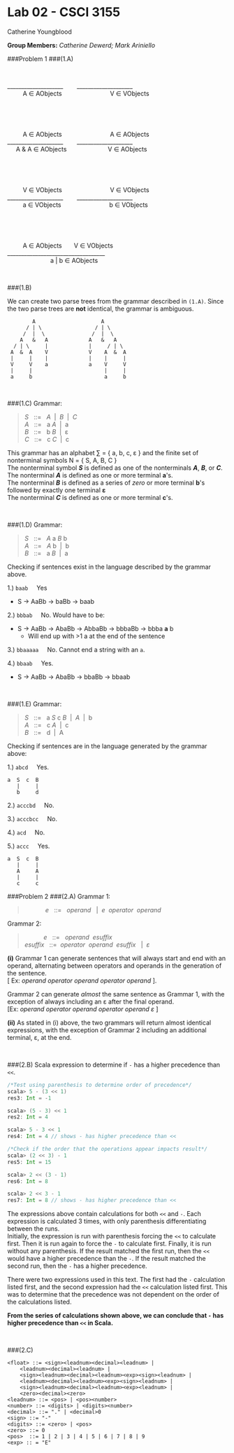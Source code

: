Lab 02 - CSCI 3155
=========

Catherine Youngblood

**Group Members:** *Catherine Dewerd; Mark Ariniello*

###Problem 1
###(1.A)
  
&nbsp;

\_\_\_\_\_\_\_\_\_\_\_\_\_\_\_\_\_\_\_\_&nbsp;&nbsp;&nbsp;&nbsp;&nbsp;&nbsp;&nbsp;&nbsp;\_\_\_\_\_\_\_\_\_\_\_\_\_\_\_\_\_\_\_\_  
&nbsp;&nbsp;&nbsp;&nbsp;&nbsp;&nbsp;&nbsp;&nbsp;
A &isin; AObjects
&nbsp;&nbsp;&nbsp;&nbsp;&nbsp;&nbsp;&nbsp;&nbsp;&nbsp;&nbsp;&nbsp;&nbsp;&nbsp;&nbsp;&nbsp;&nbsp;&nbsp;&nbsp;&nbsp;&nbsp;&nbsp;&nbsp;&nbsp;&nbsp;&nbsp;&nbsp;
V &isin; VObjects  

&nbsp;

&nbsp;

&nbsp;&nbsp;&nbsp;&nbsp;&nbsp;&nbsp;&nbsp;&nbsp;
A &isin; AObjects
&nbsp;&nbsp;&nbsp;&nbsp;&nbsp;&nbsp;&nbsp;&nbsp;&nbsp;&nbsp;&nbsp;&nbsp;&nbsp;&nbsp;&nbsp;&nbsp;&nbsp;&nbsp;&nbsp;&nbsp;&nbsp;&nbsp;&nbsp;&nbsp;&nbsp;&nbsp;
A &isin; AObjects  
\_\_\_\_\_\_\_\_\_\_\_\_\_\_\_\_\_\_\_\_&nbsp;&nbsp;&nbsp;&nbsp;&nbsp;&nbsp;&nbsp;&nbsp;\_\_\_\_\_\_\_\_\_\_\_\_\_\_\_\_\_\_\_\_  
&nbsp;&nbsp;&nbsp;&nbsp;
A & A &isin; AObjects
&nbsp;&nbsp;&nbsp;&nbsp;&nbsp;&nbsp;&nbsp;&nbsp;&nbsp;&nbsp;&nbsp;&nbsp;&nbsp;&nbsp;&nbsp;&nbsp;&nbsp;&nbsp;&nbsp;&nbsp;&nbsp;&nbsp;
V &isin; AObjects  

&nbsp;

&nbsp;

&nbsp;&nbsp;&nbsp;&nbsp;&nbsp;&nbsp;&nbsp;&nbsp;
V &isin; VObjects
&nbsp;&nbsp;&nbsp;&nbsp;&nbsp;&nbsp;&nbsp;&nbsp;&nbsp;&nbsp;&nbsp;&nbsp;&nbsp;&nbsp;&nbsp;&nbsp;&nbsp;&nbsp;&nbsp;&nbsp;&nbsp;&nbsp;&nbsp;&nbsp;&nbsp;&nbsp;
V &isin; VObjects  
\_\_\_\_\_\_\_\_\_\_\_\_\_\_\_\_\_\_\_\_&nbsp;&nbsp;&nbsp;&nbsp;&nbsp;&nbsp;&nbsp;&nbsp;\_\_\_\_\_\_\_\_\_\_\_\_\_\_\_\_\_\_\_\_  
&nbsp;&nbsp;&nbsp;&nbsp;&nbsp;&nbsp;&nbsp;&nbsp;
a &isin; VObjects
&nbsp;&nbsp;&nbsp;&nbsp;&nbsp;&nbsp;&nbsp;&nbsp;&nbsp;&nbsp;&nbsp;&nbsp;&nbsp;&nbsp;&nbsp;&nbsp;&nbsp;&nbsp;&nbsp;&nbsp;&nbsp;&nbsp;&nbsp;&nbsp;&nbsp;&nbsp;
b &isin; VObjects  

&nbsp;

&nbsp;

&nbsp;&nbsp;&nbsp;&nbsp;&nbsp;&nbsp;&nbsp;&nbsp;
A &isin; AObjects
&nbsp;&nbsp;&nbsp;&nbsp;&nbsp;
V &isin; VObjects  
\_\_\_\_\_\_\_\_\_\_\_\_\_\_\_\_\_\_\_\_\_\_\_\_\_\_\_\_\_\_\_\_\_\_\_  
&nbsp;&nbsp;&nbsp;&nbsp;&nbsp;&nbsp;&nbsp;&nbsp;&nbsp;&nbsp;&nbsp;&nbsp;&nbsp;&nbsp;&nbsp;&nbsp;&nbsp;&nbsp;&nbsp;&nbsp;&nbsp;&nbsp;&nbsp;&nbsp;
a | b &isin; AObjects


&nbsp;

###(1.B)

We can create two parse trees from the grammar described in ``(1.A)``. Since the two parse trees are **not** identical, the grammar is ambiguous.

```
        A                     A
      / | \                 / | \
     /  |  \               /  |  \
    A   &   A             A   &   A
  / | \     |             |     / | \
 A  &  A    V             V    A  &  A
 |     |    |             |    |     |
 V     V    a             a    V     V
 |     |                       |     |
 a     b                       a     b
```

&nbsp;

###(1.C)
Grammar: 

> *S* &nbsp; ::= &nbsp; *A* &nbsp;|&nbsp; *B* &nbsp;|&nbsp; *C*  
> *A* &nbsp; ::= &nbsp; a *A* &nbsp;|&nbsp; a  
> *B* &nbsp; ::= &nbsp; b *B* &nbsp;|&nbsp; &epsilon;  
> *C* &nbsp; ::= &nbsp; c *C* &nbsp;|&nbsp; c


This grammar has an alphabet &sum; = { a, b, c, &epsilon; } and the finite set of nonterminal symbols N = { S, A, B, C }  
The nonterminal symbol ***S*** is defined as one of the nonterminals ***A***, ***B***, or ***C***.  
The nonterminal ***A*** is defined as one or more terminal **a**'s.  
The nonterminal ***B*** is defined as a series of *zero* or more terminal **b**'s followed by exactly one terminal **&epsilon;**  
The nonterminal ***C*** is defined as one or more terminal **c**'s.

&nbsp;

###(1.D)
Grammar: 

> *S* &nbsp; ::= &nbsp; *A* a *B* b  
> *A* &nbsp; ::= &nbsp; *A* b &nbsp;|&nbsp; b  
> *B* &nbsp; ::= &nbsp; a *B* &nbsp;|&nbsp; a  

Checking if sentences exist in the language described by the grammar above.

1.) ``baab`` &nbsp;&nbsp;&nbsp; Yes  
   * S &rarr; AaBb &rarr; baBb &rarr; baab

2.) ``bbbab`` &nbsp;&nbsp;&nbsp; No. Would have to be:
   * S &rarr; AaBb &rarr; AbaBb &rarr; AbbaBb &rarr; bbbaBb &rarr; bbba **a** b
      * Will end up with >1 a at the end of the sentence

3.) ``bbaaaaa`` &nbsp;&nbsp;&nbsp; No. Cannot end a string with an ``a``.

4.) ``bbaab`` &nbsp;&nbsp;&nbsp; Yes.
   * S &rarr; AaBb &rarr; AbaBb &rarr; bbaBb &rarr; bbaab

&nbsp;

###(1.E)
Grammar:

> *S* &nbsp; ::= &nbsp; a *S* c *B* &nbsp;|&nbsp; *A* &nbsp;|&nbsp; b  
> *A* &nbsp; ::= &nbsp; c *A* &nbsp;|&nbsp; c  
> *B* &nbsp; ::= &nbsp; d &nbsp;|&nbsp; A

Checking if sentences are in the language generated by the grammar above:

1.) ``abcd`` &nbsp;&nbsp;&nbsp; Yes.
```
a  S  c  B
   |     |
   b     d
```

2.) ``acccbd`` &nbsp;&nbsp;&nbsp; No.

3.) ``acccbcc`` &nbsp;&nbsp;&nbsp; No.

4.) ``acd`` &nbsp;&nbsp;&nbsp; No.

5.) ``accc`` &nbsp;&nbsp;&nbsp; Yes.
```
a  S  c  B
   |     |
   A     A
   |     |
   c     c
```

###Problem 2
###(2.A)
Grammar 1: 

> &nbsp;&nbsp;&nbsp;&nbsp;&nbsp;&nbsp;&nbsp;&nbsp;&nbsp;&nbsp;&nbsp; *e &nbsp;* ::= *&nbsp; operand &nbsp;* |*&nbsp; e &nbsp;operator &nbsp;operand*

Grammar 2:

> &nbsp;&nbsp;&nbsp;&nbsp;&nbsp;&nbsp;&nbsp;&nbsp;&nbsp;&nbsp;&nbsp;*e &nbsp;* ::= *&nbsp; operand &nbsp;esuffix*  
> *esuffix &nbsp;* ::= *&nbsp;operator &nbsp;operand &nbsp;esuffix &nbsp;* |*&nbsp; &epsilon;* 

**(i)** Grammar 1 can generate sentences that will always start and end with an operand, alternating between operators and operands in the generation of the sentence.  
[ Ex: *operand operator operand operator operand* ].

Grammar 2 can generate *almost* the same sentence as Grammar 1, with the exception of always including an &epsilon; after the final operand.  
[Ex: *operand operator operand operator operand &epsilon;* ]

**(ii)** As stated in (i) above, the two grammars will return almost identical expressions, with the exception of Grammar 2 including an additional terminal, &epsilon;, at the end.

&nbsp;

###(2.B)
Scala expression to determine if ``-`` has a higher precedence than ``<<``.
```scala
/*Test using parenthesis to determine order of precedence*/
scala> 5 - (3 << 1)
res3: Int = -1

scala> (5 - 3) << 1
res2: Int = 4

scala> 5 - 3 << 1
res4: Int = 4 // shows - has higher precedence than <<

/*Check if the order that the operations appear impacts result*/
scala> (2 << 3) - 1
res5: Int = 15

scala> 2 << (3 - 1)
res6: Int = 8

scala> 2 << 3 - 1
res7: Int = 8 // shows - has higher precedence than <<
```
The expressions above contain calculations for both ``<<`` and ``-``. Each expression is calculated 3 times, with only parenthesis differentiating between the runs.  
Initially, the expression is run with parenthesis forcing the ``<<`` to calculate first. Then it is run again to force the ``-`` to calculate first. Finally, it is run without any parenthesis. If the result matched the first run, then the ``<<`` would have a higher precedence than the ``-``. If the result matched the second run, then the ``-`` has a higher precedence. 

There were two expressions used in this text. The first had the ``-`` calculation listed first, and the second expression had the ``<<`` calculation listed first. This was to determine that the precedence was not dependent on the order of the calculations listed.

**From the series of calculations shown above, we can conclude that ``-`` has higher precedence than ``<<`` in Scala.**

&nbsp;

###(2.C)
```
<float> ::= <sign><leadnum><decimal><leadnum> | 
    <leadnum><decimal><leadnum> |
    <sign><leadnum><decimal><leadnum><exp><sign><leadnum> | 
    <leadnum><decimal><leadnum><exp><sign><leadnum> |
    <sign><leadnum><decimal><leadnum><exp><leadnum> |
    <zero><decimal><zero> 
<leadnum> ::= <pos> | <pos><number>
<number> ::= <digits> | <digits><number>
<decimal> ::= "." | <decimal>0
<sign> ::= "-"
<digits> ::= <zero> | <pos>
<zero> ::= 0
<pos>  ::= 1 | 2 | 3 | 4 | 5 | 6 | 7 | 8 | 9
<exp> :: = "E"
```
